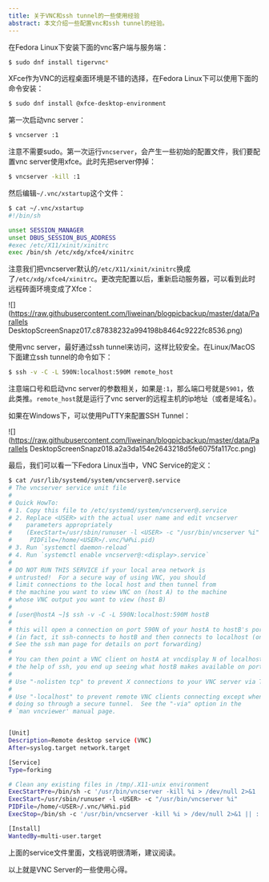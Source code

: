 ```yaml
---
title: 关于VNC和ssh tunnel的一些使用经验
abstract: 本文介绍一些配置vnc和ssh tunnel的经验。
---
```




在Fedora Linux下安装下面的vnc客户端与服务端：

```bash
$ sudo dnf install tigervnc*
```

XFce作为VNC的远程桌面环境是不错的选择，在Fedora Linux下可以使用下面的命令安装：

```bash
$ sudo dnf install @xfce-desktop-environment
```

第一次启动vnc server：

```bash
$ vncserver :1
```

注意不需要sudo。第一次运行`vncserver`，会产生一些初始的配置文件，我们要配置vnc server使用xfce。此时先把server停掉：

```bash
$ vncserver -kill :1
```

然后编辑`~/.vnc/xstartup`这个文件：

```bash
$ cat ~/.vnc/xstartup
#!/bin/sh

unset SESSION_MANAGER
unset DBUS_SESSION_BUS_ADDRESS
#exec /etc/X11/xinit/xinitrc
exec /bin/sh /etc/xdg/xfce4/xinitrc
```

注意我们把vncserver默认的`/etc/X11/xinit/xinitrc`换成了`/etc/xdg/xfce4/xinitrc`。更改完配置以后，重新启动服务器，可以看到此时远程砖面环境变成了Xfce：

![](https://raw.githubusercontent.com/liweinan/blogpicbackup/master/data/Parallels DesktopScreenSnapz017.c87838232a994198b8464c9222fc8536.png)

使用vnc server，最好通过ssh tunnel来访问，这样比较安全。在Linux/MacOS下面建立ssh tunnel的命令如下：

```bash
$ ssh -v -C -L 590N:localhost:590M remote_host
```

注意端口号和启动vnc server的参数相关，如果是`:1`，那么端口号就是`5901`，依此类推。`remote_host`就是运行了vnc server的远程主机的ip地址（或者是域名）。

如果在Windows下，可以使用PuTTY来配置SSH Tunnel：

![](https://raw.githubusercontent.com/liweinan/blogpicbackup/master/data/Parallels DesktopScreenSnapz018.a2a3da154e2643218d5fe6075fa117cc.png)

最后，我们可以看一下Fedora Linux当中，VNC Service的定义：

```bash
$ cat /usr/lib/systemd/system/vncserver@.service
# The vncserver service unit file
#
# Quick HowTo:
# 1. Copy this file to /etc/systemd/system/vncserver@.service
# 2. Replace <USER> with the actual user name and edit vncserver
#    parameters appropriately
#    (ExecStart=/usr/sbin/runuser -l <USER> -c "/usr/bin/vncserver %i"
#     PIDFile=/home/<USER>/.vnc/%H%i.pid)
# 3. Run `systemctl daemon-reload`
# 4. Run `systemctl enable vncserver@:<display>.service`
#
# DO NOT RUN THIS SERVICE if your local area network is
# untrusted!  For a secure way of using VNC, you should
# limit connections to the local host and then tunnel from
# the machine you want to view VNC on (host A) to the machine
# whose VNC output you want to view (host B)
#
# [user@hostA ~]$ ssh -v -C -L 590N:localhost:590M hostB
#
# this will open a connection on port 590N of your hostA to hostB's port 590M
# (in fact, it ssh-connects to hostB and then connects to localhost (on hostB).
# See the ssh man page for details on port forwarding)
#
# You can then point a VNC client on hostA at vncdisplay N of localhost and with
# the help of ssh, you end up seeing what hostB makes available on port 590M
#
# Use "-nolisten tcp" to prevent X connections to your VNC server via TCP.
#
# Use "-localhost" to prevent remote VNC clients connecting except when
# doing so through a secure tunnel.  See the "-via" option in the
# `man vncviewer' manual page.


[Unit]
Description=Remote desktop service (VNC)
After=syslog.target network.target

[Service]
Type=forking

# Clean any existing files in /tmp/.X11-unix environment
ExecStartPre=/bin/sh -c '/usr/bin/vncserver -kill %i > /dev/null 2>&1 || :'
ExecStart=/usr/sbin/runuser -l <USER> -c "/usr/bin/vncserver %i"
PIDFile=/home/<USER>/.vnc/%H%i.pid
ExecStop=/bin/sh -c '/usr/bin/vncserver -kill %i > /dev/null 2>&1 || :'

[Install]
WantedBy=multi-user.target
```

上面的service文件里面，文档说明很清晰，建议阅读。

以上就是VNC Server的一些使用心得。




